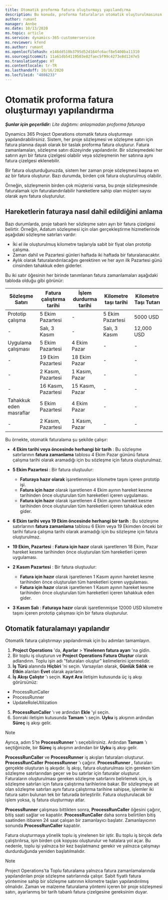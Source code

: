 ```yaml
---
title: Otomatik proforma fatura oluşturmayı yapılandırma
description: Bu konuda, proforma faturaların otomatik oluşturulmasının yapılandırılması hakkında bilgiler sağlanmaktadır.
author: rumant
manager: Annbe
ms.date: 10/13/2020
ms.topic: article
ms.service: dynamics-365-customerservice
ms.reviewer: kfend
ms.author: rumant
ms.openlocfilehash: e146dd510b3795d52d164fc6acf8e5400ba11310
ms.sourcegitcommit: 11a61db54119503e82faec5f99c4273e8d1247e5
ms.translationtype: HT
ms.contentlocale: tr-TR
ms.lasthandoff: 10/16/2020
ms.locfileid: "4086233"
---
```

# <a name="configure-automated-proforma-invoice-creation"></a>Otomatik proforma fatura oluşturmayı yapılandırma

_**Şunlar için geçerlidir:** Lite dağıtımı: anlaşmadan proforma faturaya_

Dynamics 365 Project Operations otomatik fatura oluşturmayı yapılandırabilirsiniz. Sistem, her proje sözleşmesi ve sözleşme satırı için fatura planına dayalı olarak bir taslak proforma fatura oluşturur. Fatura zamanlamaları, sözleşme satırı düzeyinde yapılandırılır. Bir sözleşmedeki her satırın ayrı bir fatura çizelgesi olabilir veya sözleşmenin her satırına aynı fatura çizelgesi eklenebilir.

Bir fatura oluşturduğunuzda, sistem her zaman proje sözleşmesi başına en az bir fatura oluşturur. Bazı durumda, birden çok fatura oluşturulmuş olabilir.

Örneğin, sözleşmenin birden çok müşterisi varsa, bu proje sözleşmesinde faturalamak için faturalandırılabilir hareketlere sahip olan müşteri sayısı olarak aynı fatura oluşturulur.

## <a name="understand-how-transactions-are-included-on-an-invoice"></a>Hareketlerin faturaya nasıl dahil edildiğini anlama 

Bazı durumlarda, proje tabanlı her sözleşme satırı ayrı bir fatura çizelgesi belirtir. Örneğin, Adatum sözleşmesi için olan gerçekleştirme hizmetlerinde aşağıdaki sözleşme satırları vardır:

- İki el ile oluşturulmuş kilometre taşlarıyla sabit bir fiyat olan prototip çalışma.
- Zaman dahil ve Pazartesi günleri haftada iki haftada bir faturalanacaktır.
- Aylık olarak faturalandırılacağını gerektiren ve her ayın ilk Pazartesi günü cinsinden tahakkuk eden giderler.

Bu iki satır öğesinin her birinde tanımlanan fatura zamanlamaları aşağıdaki tabloda olduğu gibi görünür:

| Sözleşme Satırı | Fatura çalıştırma tarihi | İşlem durdurma tarihi | Kilometre taşı tarihi | Kilometre Taşı Tutarı |
| --- | --- | --- | --- | --- |
| Prototip çalışma | 5 Ekim Pazartesi | - | 5 Ekim Pazartesi | 5000 USD |
| - | Salı, 3 Kasım | - | Salı, 3 Kasım | 12,000 USD |
| Uygulama çalışması | 5 Ekim Pazartesi | 4 Ekim Pazar | - | - |
| - | 19 Ekim Pazartesi | 18 Ekim Pazar | - | - |
| - | 2 Kasım, Pazartesi | 1 Kasım, Pazar | - | - |
| - | 16 Kasım, Pazartesi | 15 Kasım, Pazar | - | - |
| Tahakkuk eden masraflar | 5 Ekim Pazartesi | 4 Ekim Pazar | - | - |
| - | 2 Kasım, Pazartesi | 1 Kasım, Pazar | - | - |

Bu örnekte, otomatik faturalama şu şekilde çalışır:

- **4 Ekim tarihi veya öncesinde herhangi bir tarih** : Bu sözleşme satırlarının **fatura zamanlama** tablosu 4 Ekim Pazar gününü fatura çalışma tarihi olarak aramadığı için bu sözleşme için fatura oluşturulmaz.
- **5 Ekim Pazartesi** : Bir fatura oluştuulur:

    - **Faturaya hazır olarak** işaretlenmişse kilometre taşını içeren prototip işi.
    - **Fatura için hazır** olarak işaretlenen 4 Ekim ayının hareket kesme tarihinden önce oluşturulan tüm hareketleri içeren uygulaması.
    - **Fatura için hazır** olarak işaretlenen 4 Ekim ayının hareket kesme tarihinden önce oluşturulan tüm hareketleri içeren tahakkuk eden gider.
  
- **6 Ekim tarihi veya 19 Ekim öncesinde herhangi bir tarih** : Bu sözleşme satırlarının **fatura zamanlama** tablosu 6 Ekim veya 19 Ekimden önceki bir tarihi fatura çalışma tarihi olarak aramadığı için bu sözleşme için fatura oluşturulmaz.
- **19 Ekim, Pazartesi** : **Fatura için hazır** olarak işaretlenen 18 Ekim, Pazar hareket kesme tarihinden önce oluşturulan tüm hareketleri içeren uygulaması.
- **2 Kasım Pazartesi** : Bir fatura oluştuulur:

    - **Fatura için hazır** olarak işaretlenen 1 Kasım ayının hareket kesme tarihinden önce oluşturulan tüm hareketleri içeren uygulaması.
    - **Fatura için hazır** olarak işaretlenen 1 Kasım ayının hareket kesme tarihinden önce oluşturulan tüm hareketleri içeren tahakkuk eden gider.

- **3 Kasım Salı** : **Faturaya hazır** olarak işaretlenmişse 12000 USD kilometre taşını içeren prototip çalışması için bir fatura oluşturulur.

## <a name="configure-automatic-invoicing"></a>Otomatik faturalamayı yapılandır

Otomatik fatura çalıştırmayı yapılandırmak için bu adımları tamamlayın.

1. **Project Operations** 'da, **Ayarlar** > **Yinelenen fatura ayarı** 'na gidin.
2. Bir toplu iş oluşturun ve **Project Operations Fatura Oluştur** olarak adlandırın. Toplu işin adı "faturaları oluştur" kelimelerini içermelidir.
3. **İş Türü** alanında **Hiçbiri** 'ni seçin. Varsayılan olarak, **Günlük Sıklık** ve **Etkin** alanları **Evet** olarak ayarlanır.
4. **İş Akışı Çalıştır** 'ı seçin. **Kayıt Ara** iletişim kutusunda üç iş akışı görürsünüz:

- ProcessRunCaller
- ProcessRunner
- UpdateRoleUtilization

5. **ProcessRunCaller** 'ı ve ardından **Ekle** 'yi seçin.
6. Sonraki iletişim kutusunda **Tamam** 'ı seçin. **Uyku** iş akışının ardından **Süreç** iş akışı gelir. 

> [!NOTE]
> Ayrıca, adım 5'te **ProcessRunner** 'ı seçebilirsiniz. Ardından **Tamam** 'ı seçtiğinizde, bir **Süreç** iş akışının ardından bir **Uyku** iş akışı gelir.

**ProcessRunCaller** ve **ProcessRunner** iş akışları faturaları oluşturur. **ProcessRunCaller** **ProcessRunner** 'ı çağırır. **ProcessRunner** , faturaları gerçekte oluşturan iş akışıdır. İş akışı, fatura oluşturulması için gereken tüm sözleşme satırlarından geçer ve bu satırlar için faturalar oluşturur. Faturaların oluşturulması gereken sözleşme satırlarını belirlemek için, iş sözleşme satırları için fatura çalıştırma tarihlerine bakar. Bir sözleşmeye ait olan sözleşme satırları aynı fatura çalıştırma tarihine sahipse, işlemler iki fatura satırı bulunan tek bir faturada birleştirilir. Fatura oluşturulacak bir işlem yoksa, iş fatura oluşturmayı atlar.

**ProcessRunner** çalışması bittikten sonra, **ProcessRunCaller** öğesini çağırır, bitiş saati sağlar ve kapatılır. **ProcessRunCaller** daha sonra belirtilen bitiş saatinden itibaren 24 saat çalışan bir zamanlayıcı başlatır. Zamanlayıcının sonunda **ProcessRunCaller** kapatılır.

Fatura oluşturmaya yönelik toplu iş yinelenen bir iştir. Bu toplu iş birçok defa çalıştırılırsa, işin birden çok kopyası oluşturulur ve hatalara yol açar. Bu nedenle, toplu işi yalnızca bir kez başlatmanız gerekir ve yalnızca çalışmayı durdurduğunda yeniden başlatılmalıdır.

> [!NOTE]
> Project Operations'ta Toplu faturalama yalnızca fatura zamanlamalarında yapılandırılan proje sözleşme satırlarında çalışır. Sabit fiyatlı fatura yöntemine sahip bir sözleşme satırının kilometre taşları yapılandırılmış olmalıdır. Zaman ve malzeme faturalama yöntemi içeren bir proje sözleşmesi satırı, ayarlanmış bir tarih tabanlı fatura çizelgesine gereksinim duyar.
